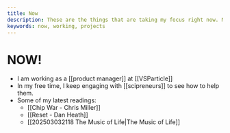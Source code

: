 ```yaml
---
title: Now
description: These are the things that are taking my focus right now. Mostly job hunting or new venture building
keywords: now, working, projects
---
```

# NOW!

- I am working as a [[product manager]] at [[VSParticle]]
- In my free time, I keep engaging with [[scipreneurs]] to see how to help them. 
- Some of my latest readings:
	- [[Chip War - Chris Miller]]
	- [[Reset - Dan Heath]]
	- [[202503032118 The Music of Life|The Music of Life]]
